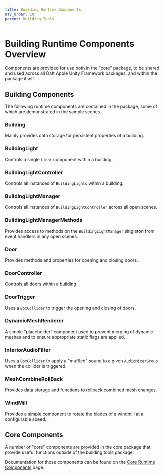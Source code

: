 ```yaml
---
title: Building Runtime Components
nav_order: 10
parent: Building Tools
---
```


# Building Runtime Components Overview

Components are provided for use both in the "core" package, to be shared and used across all Daft Apple Unity Framework packages, and within the package itself.

## Building Components

The following runtime components are contained in the package, some of which are demonstrated in the sample scenes.

### Building

Mainly provides data storage for persistent properties of a building.

### BuildingLight

Controls a single `Light` component within a building.

### BuildingLightController

Controls all instances of `BuildingLights` within a building.

### BuildingLightManager

Controls all instances of `BuildingLightController` across all open scenes.

### BuildingLightManagerMethods

Provides access to methods on the `BuildingLightManager` singleton from event handlers in any open scenes.

### Door

Provides methods and properties for opening and closing doors.

### DoorController

Controls all doors within a building

### DoorTrigger

Uses a `BoxCollider` to trigger the opening and closing of doors.

### DynamicMeshRenderer

A simple "placeholder" component used to prevent merging of dynamic meshes and to ensure appropriate static flags are applied.

### InteriorAudioFilter

Uses a `BoxCollider` to apply a "muffled" sound to a given `AudioMixerGroup` when the collider is triggered.

### MeshCombineRollBack

Provides data storage and functions to rollback combined mesh changes.

### WindMill

Provides a simple component to rotate the blades of a windmill at a configurable speed.

## Core Components

A number of "core" components are provided in the core package that provide useful functions outside of the building tools package.

Documentation for those components can be found on the [Core Runtime Components](../runtimecomponents) page.
